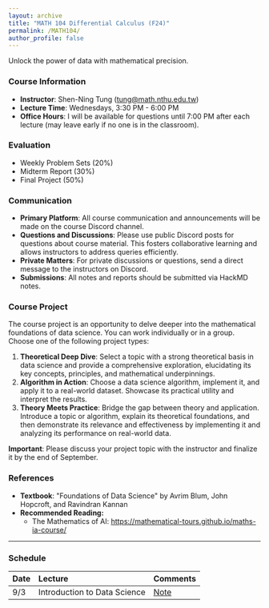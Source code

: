 ```yaml
---
layout: archive
title: "MATH 104 Differential Calculus (F24)"
permalink: /MATH104/
author_profile: false
---
```


Unlock the power of data with mathematical precision.

### Course Information
* **Instructor**: Shen-Ning Tung (tung@math.nthu.edu.tw)
* **Lecture Time**: Wednesdays, 3:30 PM - 6:00 PM
* **Office Hours**: I will be available for questions until 7:00 PM after each lecture (may leave early if no one is in the classroom).

### Evaluation
* Weekly Problem Sets (20%)
* Midterm Report (30%)
* Final Project (50%)

### Communication
* **Primary Platform**: All course communication and announcements will be made on the course Discord channel.
* **Questions and Discussions**: Please use public Discord posts for questions about course material. This fosters collaborative learning and allows instructors to address queries efficiently.
* **Private Matters**: For private discussions or questions, send a direct message to the instructors on Discord.
* **Submissions**: All notes and reports should be submitted via HackMD notes.

### Course Project
The course project is an opportunity to delve deeper into the mathematical foundations of data science. You can work individually or in a group. Choose one of the following project types:
1. **Theoretical Deep Dive**: Select a topic with a strong theoretical basis in data science and provide a comprehensive exploration, elucidating its key concepts, principles, and mathematical underpinnings.
2. **Algorithm in Action**: Choose a data science algorithm, implement it, and apply it to a real-world dataset. Showcase its practical utility and interpret the results.
3. **Theory Meets Practice**: Bridge the gap between theory and application. Introduce a topic or algorithm, explain its theoretical foundations, and then demonstrate its relevance and effectiveness by implementing it and analyzing its performance on real-world data.

**Important**: Please discuss your project topic with the instructor and finalize it by the end of September.


### References
* **Textbook**: "Foundations of Data Science" by Avrim Blum, John Hopcroft, and Ravindran Kannan
* **Recommended Reading:**
    * The Mathematics of AI: https://mathematical-tours.github.io/maths-ia-course/

---
### Schedule

| Date | Lecture | Comments |
|:-----|:--------|:---------|
| 9/3  | Introduction to Data Science | [Note](https://hackmd.io/Vis3040nRmOvGl7xbJd3NA?view) |

